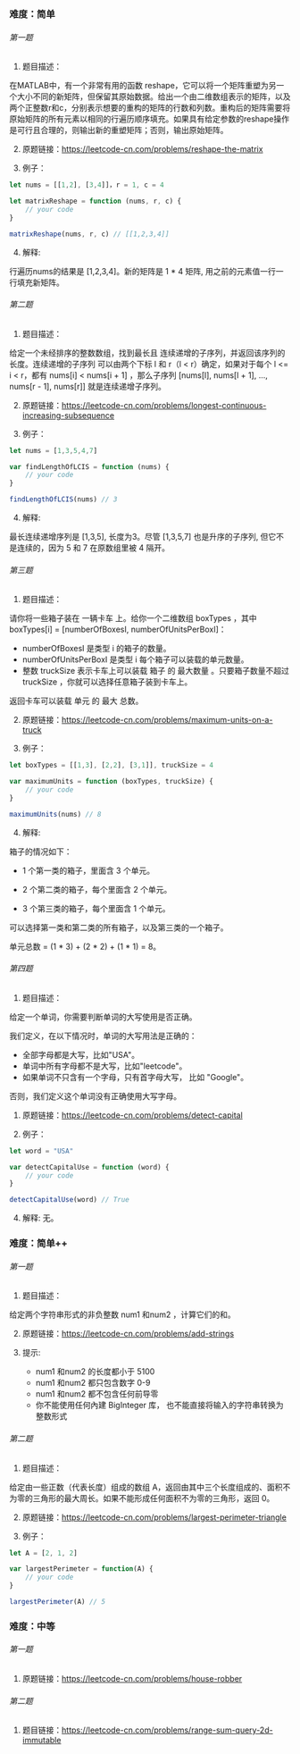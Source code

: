 ### 难度：简单

###### 第一题

1. 题目描述：

在MATLAB中，有一个非常有用的函数 reshape，它可以将一个矩阵重塑为另一个大小不同的新矩阵，但保留其原始数据。给出一个由二维数组表示的矩阵，以及两个正整数r和c，分别表示想要的重构的矩阵的行数和列数。重构后的矩阵需要将原始矩阵的所有元素以相同的行遍历顺序填充。如果具有给定参数的reshape操作是可行且合理的，则输出新的重塑矩阵；否则，输出原始矩阵。

2. 原题链接：https://leetcode-cn.com/problems/reshape-the-matrix

3. 例子：

```js
let nums = [[1,2], [3,4]]，r = 1, c = 4

let matrixReshape = function (nums, r, c) {
    // your code
}

matrixReshape(nums, r, c) // [[1,2,3,4]]
```

4. 解释:

行遍历nums的结果是 [1,2,3,4]。新的矩阵是 1 * 4 矩阵, 用之前的元素值一行一行填充新矩阵。

###### 第二题

1. 题目描述：

给定一个未经排序的整数数组，找到最长且 连续递增的子序列，并返回该序列的长度。连续递增的子序列 可以由两个下标 l 和 r（l < r）确定，如果对于每个 l <= i < r，都有 nums[i] < nums[i + 1] ，那么子序列 [nums[l], nums[l + 1], ..., nums[r - 1], nums[r]] 就是连续递增子序列。

2. 原题链接：https://leetcode-cn.com/problems/longest-continuous-increasing-subsequence

3. 例子：

```js
let nums = [1,3,5,4,7]

var findLengthOfLCIS = function (nums) {
    // your code
}

findLengthOfLCIS(nums) // 3
```

4. 解释:

最长连续递增序列是 [1,3,5], 长度为3。尽管 [1,3,5,7] 也是升序的子序列, 但它不是连续的，因为 5 和 7 在原数组里被 4 隔开。 

###### 第三题

1. 题目描述：

请你将一些箱子装在 一辆卡车 上。给你一个二维数组 boxTypes ，其中 boxTypes[i] = [numberOfBoxesI, numberOfUnitsPerBoxI]：

   - numberOfBoxesI 是类型 i 的箱子的数量。
   - numberOfUnitsPerBoxI 是类型 i 每个箱子可以装载的单元数量。
   - 整数 truckSize 表示卡车上可以装载 箱子 的 最大数量 。只要箱子数量不超过 truckSize ，你就可以选择任意箱子装到卡车上。

返回卡车可以装载 单元 的 最大 总数。

2. 原题链接：https://leetcode-cn.com/problems/maximum-units-on-a-truck

3. 例子：

```js
let boxTypes = [[1,3], [2,2], [3,1]], truckSize = 4

var maximumUnits = function (boxTypes, truckSize) {
    // your code
}

maximumUnits(nums) // 8
```

4. 解释:

箱子的情况如下：

- 1 个第一类的箱子，里面含 3 个单元。

- 2 个第二类的箱子，每个里面含 2 个单元。

- 3 个第三类的箱子，每个里面含 1 个单元。

可以选择第一类和第二类的所有箱子，以及第三类的一个箱子。

单元总数 = (1 * 3) + (2 * 2) + (1 * 1) = 8。

###### 第四题

1. 题目描述：

给定一个单词，你需要判断单词的大写使用是否正确。

我们定义，在以下情况时，单词的大写用法是正确的：

   - 全部字母都是大写，比如"USA"。
   - 单词中所有字母都不是大写，比如"leetcode"。
   - 如果单词不只含有一个字母，只有首字母大写， 比如 "Google"。

否则，我们定义这个单词没有正确使用大写字母。

1. 原题链接：https://leetcode-cn.com/problems/detect-capital

2. 例子：

```js
let word = "USA"

var detectCapitalUse = function (word) {
    // your code
}

detectCapitalUse(word) // True
```

4. 解释: 无。

### 难度：简单++

###### 第一题

1. 题目描述：

给定两个字符串形式的非负整数 num1 和num2 ，计算它们的和。

2. 原题链接：https://leetcode-cn.com/problems/add-strings

3. 提示:

    - num1 和num2 的长度都小于 5100
    - num1 和num2 都只包含数字 0-9
    - num1 和num2 都不包含任何前导零
    - 你不能使用任何內建 BigInteger 库， 也不能直接将输入的字符串转换为整数形式

###### 第二题

1. 题目描述：

给定由一些正数（代表长度）组成的数组 A，返回由其中三个长度组成的、面积不为零的三角形的最大周长。如果不能形成任何面积不为零的三角形，返回 0。

2. 原题链接：https://leetcode-cn.com/problems/largest-perimeter-triangle

3. 例子：

```js
let A = [2, 1, 2]

var largestPerimeter = function(A) {
    // your code
}

largestPerimeter(A) // 5
```

### 难度：中等

###### 第一题

1. 原题链接：https://leetcode-cn.com/problems/house-robber

###### 第二题

1. 题目链接：https://leetcode-cn.com/problems/range-sum-query-2d-immutable